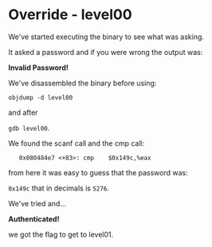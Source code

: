 # Override - level00

We've started executing the binary to see what was asking.

It asked a password and if you were wrong the output was: 

**Invalid Password!**

We've disassembled the binary before using:

```objdump -d level00```

and after

```gdb level00```.

We found the scanf call and the cmp call:

```   0x080484e7 <+83>:	cmp    $0x149c,%eax```

from here it was easy to guess that the password was:

```0x149c``` that in decimals is ```5276```.

We've tried and...

**Authenticated!**

we got the flag to get to level01.